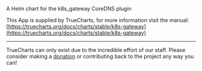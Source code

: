 A Helm chart for the k8s_gateway CoreDNS plugin

This App is supplied by TrueCharts, for more information visit the manual: [https://truecharts.org/docs/charts/stable/k8s-gateway](https://truecharts.org/docs/charts/stable/k8s-gateway)

---

TrueCharts can only exist due to the incredible effort of our staff.
Please consider making a [donation](https://truecharts.org/docs/about/sponsor) or contributing back to the project any way you can!
